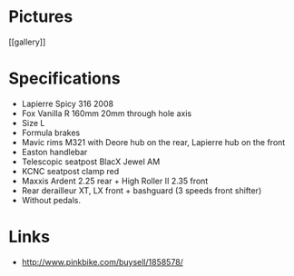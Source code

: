 # Pictures


[[gallery]]

# Specifications


* Lapierre Spicy 316 2008
* Fox Vanilla R 160mm 20mm through hole axis
* Size L
* Formula brakes
* Mavic rims M321 with Deore hub on the rear, Lapierre hub on the front
* Easton handlebar
* Telescopic seatpost BlacX Jewel AM
* KCNC seatpost clamp red
* Maxxis Ardent 2.25 rear + High Roller II 2.35 front
* Rear derailleur XT, LX front + bashguard (3 speeds front shifter)
* Without pedals.

# Links


* <http://www.pinkbike.com/buysell/1858578/>  